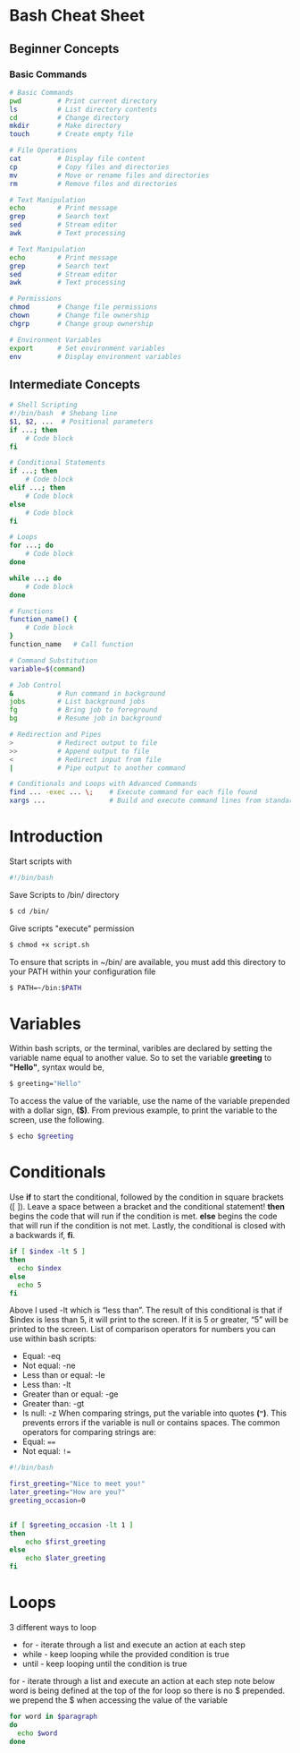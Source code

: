 # Bash Cheat Sheet

## Beginner Concepts

### Basic Commands
```bash
# Basic Commands
pwd         # Print current directory
ls          # List directory contents
cd          # Change directory
mkdir       # Make directory
touch       # Create empty file

# File Operations
cat         # Display file content
cp          # Copy files and directories
mv          # Move or rename files and directories
rm          # Remove files and directories

# Text Manipulation
echo        # Print message
grep        # Search text
sed         # Stream editor
awk         # Text processing

# Text Manipulation
echo        # Print message
grep        # Search text
sed         # Stream editor
awk         # Text processing

# Permissions
chmod       # Change file permissions
chown       # Change file ownership
chgrp       # Change group ownership

# Environment Variables
export      # Set environment variables
env         # Display environment variables
```

## Intermediate Concepts
```bash
# Shell Scripting
#!/bin/bash  # Shebang line
$1, $2, ...  # Positional parameters
if ...; then
    # Code block
fi

# Conditional Statements
if ...; then
    # Code block
elif ...; then
    # Code block
else
    # Code block
fi

# Loops
for ...; do
    # Code block
done

while ...; do
    # Code block
done

# Functions
function_name() {
    # Code block
}
function_name   # Call function

# Command Substitution
variable=$(command)

# Job Control
&           # Run command in background
jobs        # List background jobs
fg          # Bring job to foreground
bg          # Resume job in background

# Redirection and Pipes
>           # Redirect output to file
>>          # Append output to file
<           # Redirect input from file
|           # Pipe output to another command

# Conditionals and Loops with Advanced Commands
find ... -exec ... \;    # Execute command for each file found
xargs ...                # Build and execute command lines from standard input


```




# Introduction
Start scripts with 
```bash
#!/bin/bash
```

Save Scripts to /bin/ directory
```bash
$ cd /bin/
```

Give scripts "execute" permission
```bash
$ chmod +x script.sh
```

To ensure that scripts in ~/bin/ are available, you must add this directory to your PATH within your configuration file
```bash
$ PATH=~/bin:$PATH
```

# Variables
Within bash scripts, or the terminal, varibles are declared by setting the variable name equal to another value. So to set the variable **greeting** to **"Hello"**, syntax would be,
```bash
$ greeting="Hello"
```

To access the value of the variable, use the name of the variable prepended with a dollar sign, **($)**. From previous example, to print the variable to the screen, use the following.
```bash
$ echo $greeting
```

# Conditionals
Use **if** to start the conditional,
followed by the condition in square brackets ([ ]). 
Leave a space between a bracket and the conditional statement! 
**then** begins the code that will run if the condition is met. 
**else** begins the code that will run if the condition is not met. 
Lastly, the conditional is closed with a backwards if, **fi**. 
```bash
if [ $index -lt 5 ]
then
  echo $index
else
  echo 5
fi
```
Above I used -lt which is “less than”. The result of this conditional is that if $index is less than 5, it will print to the screen. If it is 5 or greater, “5” will be printed to the screen.
List of comparison operators for numbers you can use within bash scripts:
* Equal: -eq
* Not equal: -ne
* Less than or equal: -le
* Less than: -lt
* Greater than or equal: -ge
* Greater than: -gt
* Is null: -z
When comparing strings, put the variable into quotes **(`"`)**. This prevents errors if the variable is null or contains spaces. The common operators for comparing strings are:
* Equal: `==`
* Not equal: `!=`
```bash
#!/bin/bash

first_greeting="Nice to meet you!"
later_greeting="How are you?"
greeting_occasion=0 
 

if [ $greeting_occasion -lt 1 ]
then
	echo $first_greeting
else
	echo $later_greeting
fi
```

# Loops
3 different ways to loop
* for - iterate through a list and execute an action at each step
* while - keep looping while the provided condition is true
* until - keep looping until the condition is true

for - iterate through a list and execute an action at each step	
	note below word is being defined at the top of the for loop so there is no $ prepended. we prepend the $ when accessing the value of the variable
```bash
for word in $paragraph
do
  echo $word
done
```


